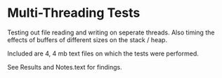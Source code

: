# Multi-Threading Tests
 Testing out file reading and writing on seperate threads.
 Also timing the effects of buffers of different sizes on the stack / heap.
 
 Included are 4, 4 mb text files on which the tests were performed.
 
 See Results and Notes.text for findings.
